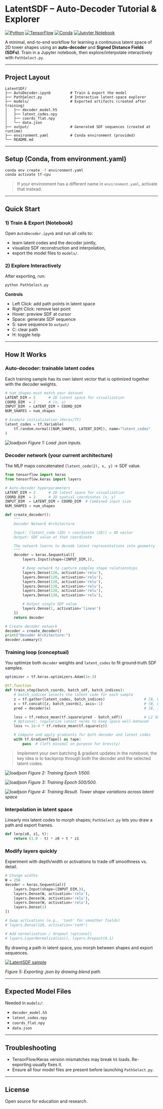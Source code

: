 # LatentSDF – Auto-Decoder Tutorial & Explorer  

[![Python](https://img.shields.io/badge/Python-3.10+-blue.svg)](https://www.python.org/)    [![TensorFlow](https://img.shields.io/badge/TensorFlow-2.x-orange.svg)](https://www.tensorflow.org/)  [![Conda](https://img.shields.io/badge/Conda-environment-green.svg)](https://docs.conda.io/)  [![Jupyter Notebook](https://img.shields.io/badge/Jupyter-Notebook-orange.svg)](https://jupyter.org/)


A minimal, end-to-end workflow for learning a continuous latent space of 2D tower shapes using an **auto-decoder** and **Signed Distance Fields (SDFs)**. Train in a Jupyter notebook, then explore/interpolate interactively with `PathSelect.py`.  

---

## Project Layout
```
LatentSDF/
├── AutoDecoder.ipynb         # Train & export the model
├── PathSelect.py             # Interactive latent-space explorer
├── models/                   # Exported artifacts (created after training)
│   ├── decoder_model.h5
│   ├── latent_codes.npy
│   ├── coords_flat.npy
│   └── data.json
├── output/                   # Generated SDF sequences (created at runtime)
├── environment.yaml          # Conda environment (provided)
└── README.md
```

---

## Setup (Conda, from environment.yaml)
```bash
conda env create -f environment.yaml
conda activate tf-cpu
```
> If your environment has a different name in `environment.yaml`, activate that instead.  

---

## Quick Start

### 1) Train & Export (Notebook)
Open `AutoDecoder.ipynb` and run all cells to:
- learn latent codes and the decoder jointly,
- visualize SDF reconstruction and interpolation,
- export the model files to `models/`.

### 2) Explore Interactively
After exporting, run:
```bash
python PathSelect.py
```
**Controls**  
- Left Click: add path points in latent space  
- Right Click: remove last point  
- Hover: preview SDF at cursor  
- Space: generate SDF sequence  
- S: save sequence to `output/`  
- C: clear path  
- H: toggle help  

---

## How It Works

### Auto‑decoder: trainable latent codes
Each training sample has its own latent vector that is optimized together with the decoder weights.
```python
# num_shapes must match your dataset
LATENT_DIM = 2      # 2D latent space for visualization
COORD_DIM  = 2      # (x, y)
INPUT_DIM  = LATENT_DIM + COORD_DIM
NUM_SHAPES = num_shapes

# Example initialization (Keras/TF)
latent_codes = tf.Variable(
    tf.random.normal([NUM_SHAPES, LATENT_DIM]), name="latent_codes"
)
```
![loadjson](Assets/output.png)
*Figure 1: Load .json inputs.*
### Decoder network (your current architecture)
The MLP maps concatenated `[latent_code(2), x, y]` → SDF value.
```python
from tensorflow import keras
from tensorflow.keras import layers

# Auto-decoder hyperparameters
LATENT_DIM = 2      # 2D latent space for visualization
COORD_DIM  = 2      # 2D spatial coordinates (x, y)
INPUT_DIM  = LATENT_DIM + COORD_DIM  # Combined input size
NUM_SHAPES = num_shapes

def create_decoder():
    """
    Decoder Network Architecture

    Input: [latent_code (2D) + coordinate (2D)] = 4D vector
    Output: SDF value at that coordinate

    The network learns to decode latent representations into geometry
    """
    decoder = keras.Sequential([
        layers.Input(shape=(INPUT_DIM,)),

        # Deep network to capture complex shape relationships
        layers.Dense(128, activation='relu'),
        layers.Dense(128, activation='relu'),
        layers.Dense(128, activation='relu'),
        layers.Dense(128, activation='relu'),
        layers.Dense(128, activation='relu'),
        layers.Dense(128, activation='relu'),

        # Output single SDF value
        layers.Dense(1, activation='linear')
    ])
    return decoder

# Create decoder network
decoder = create_decoder()
print("Decoder Architecture:")
decoder.summary()
```

### Training loop (conceptual)
You optimize both `decoder` weights and `latent_codes` to fit ground‑truth SDF samples.
```python
optimizer = tf.keras.optimizers.Adam(1e-3)

@tf.function
def train_step(batch_coords, batch_sdf, batch_indices):
    # batch_indices selects the latent code for each sample
    z = tf.gather(latent_codes, batch_indices)                  # [B, LATENT_DIM]
    x = tf.concat([z, batch_coords], axis=-1)                   # [B, LATENT_DIM+2]
    pred = decoder(x)                                           # [B, 1]

    loss = tf.reduce_mean(tf.square(pred - batch_sdf))          # L2 SDF loss
    # Optional: regularize latent norms to keep space well‑behaved
    loss += 1e-4 * tf.reduce_mean(tf.square(z))

    # Compute and apply gradients for both decoder and latent codes
    with tf.GradientTape() as tape:
        pass  # (left minimal on purpose for brevity)
```
> Implement your own batching & gradient updates in the notebook; the key idea is to backprop through both the decoder and the selected latent codes.

![loadjson](Assets/output2.png)
*Figure 2: Training Epoch 1/500.*

![loadjson](Assets/output3.png)
*Figure 3: Training Epoch 500/500.*

![loadjson](Assets/output4.png)
*Figure 4: Training Result. Tower shape variations across latent space*

### Interpolation in latent space
Linearly mix latent codes to morph shapes; `PathSelect.py` lets you draw a path and export frames.
```python
def lerp(z0, z1, t):
    return (1.0 - t) * z0 + t * z1
```

### Modify layers quickly
Experiment with depth/width or activations to trade off smoothness vs. detail.
```python
# Change widths
W = 256
decoder = keras.Sequential([
    layers.Input(shape=(INPUT_DIM,)),
    layers.Dense(W, activation='relu'),
    layers.Dense(W, activation='relu'),
    layers.Dense(W, activation='relu'),
    layers.Dense(1)
])

# Swap activations (e.g., 'tanh' for smoother fields)
# layers.Dense(128, activation='tanh')

# Add normalization / dropout (optional)
# layers.LayerNormalization(), layers.Dropout(0.1)
```


By drawing a path in latent space, you morph between shapes and export sequences.  

[![LatentSDF sample](https://raw.githubusercontent.com/GitZHCODE/LatentSDF/main/Assets/2025-07-03%20172624.png)](https://github.com/GitZHCODE/LatentSDF/blob/main/Assets/2025-07-03%20172624.png)

*Figure 5: Exporting .json by drawing blend path.*

---

## Expected Model Files
Needed in `models/`:
- `decoder_model.h5`  
- `latent_codes.npy`  
- `coords_flat.npy`  
- `data.json`  

---

## Troubleshooting
- TensorFlow/Keras version mismatches may break `h5` loads. Re-exporting usually fixes it.  
- Ensure all four model files are present before launching `PathSelect.py`.  

---

## License
Open source for education and research.  
